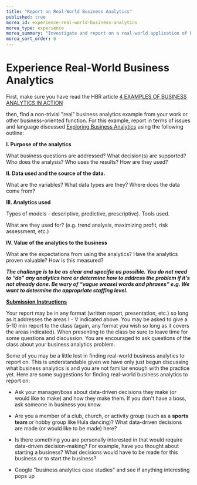 ```yaml
---
title: "Report on Real-World Business Analytics"
published: true
morea_id: experience-real-world-business-analytics
morea_type: experience
morea_summary: "Investigate and report on a real-world application of business analytics."
morea_sort_order: 6
---
```


# Experience Real-World Business Analytics

First, make sure you have read the HBR article [4 EXAMPLES OF BUSINESS ANALYTICS IN ACTION](https://online.hbs.edu/blog/post/business-analytics-examples)

then, find a non-trivial "real" business analytics example from your work or other business-oriented function. For this example, report in terms of issues and language discussed [Exploring Business Analytics](Exploring_BA.pptx) using the following outline:

**I. Purpose of the analytics**

What business questions are addressed? What decision(s) are supported? Who does the analysis? Who uses the results? How are they used?

**II. Data used and the source of the data.**

What are the variables? What data types are they? Where does the data come from?

**III. Analytics used**

Types of models - descriptive, predictive, prescriptive). Tools used.

What are they used for? (e.g. trend analysis, maximizing profit, risk assessment, etc.)

**IV. Value of the analytics to the business**

What are the expectations from using the analytics? Have the analytics proven valuable? How is this measured?



**_The challenge is to be as clear and specific as possible. You do not need to “do” any analytics here or determine how to address the problem if it’s not already done. Be wary of “vague weasel words and phrases” e.g. We want to determine the appropriate staffing level._**



**<span style="text-decoration:underline;">Submission Instructions</span>**

Your report may be in any format (written report, presentation, etc.) so long as it addresses the areas I - V indicated above. You may be asked to give a 5-10 min report to the class (again, any format you wish so long as it covers the areas indicated). When presenting to the class be sure to leave time for some questions and discussion. You are encouraged to ask questions of the class about your business analytics problem.





Some of you may be a little lost in finding real-world business analytics to report on. This is understandable given we have only just begun discussing what business analytics is and you are not familiar enough with the practice yet.  Here are some suggestions for finding real-world business analytics to report on:

- Ask your manager/boss about data-driven decisions they make (or would like to make) and how they make them. If you don't have a boss, ask someone in business you know.

- Are you a member of a club, church, or activity group (such as a **sports team** or hobby group like Hula dancing)? What data-driven decisions are made (or would like to be made) here?

- Is there something you are personally interested in that would require data-driven decision-making? For example, have you thought about starting a business? What decisions would have to be made for this business or to start the business?

- Google "business analytics case studies" and see if anything interesting pops up  

